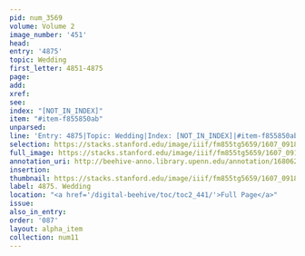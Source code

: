 ```yaml
---
pid: num_3569
volume: Volume 2
image_number: '451'
head:
entry: '4875'
topic: Wedding
first_letter: 4851-4875
page:
add:
xref:
see:
index: "[NOT_IN_INDEX]"
item: "#item-f855850ab"
unparsed:
line: 'Entry: 4875|Topic: Wedding|Index: [NOT_IN_INDEX]|#item-f855850ab'
selection: https://stacks.stanford.edu/image/iiif/fm855tg5659/1607_0918/602,4454,2884,253/full/0/default.jpg
full_image: https://stacks.stanford.edu/image/iiif/fm855tg5659/1607_0918/full/full/0/default.jpg
annotation_uri: http://beehive-anno.library.upenn.edu/annotation/1680623866655
insertion:
thumbnail: https://stacks.stanford.edu/image/iiif/fm855tg5659/1607_0918/602,4454,600,180/250,/0/default.jpg
label: 4875. Wedding
location: "<a href='/digital-beehive/toc/toc2_441/'>Full Page</a>"
issue:
also_in_entry:
order: '087'
layout: alpha_item
collection: num11
---
```

